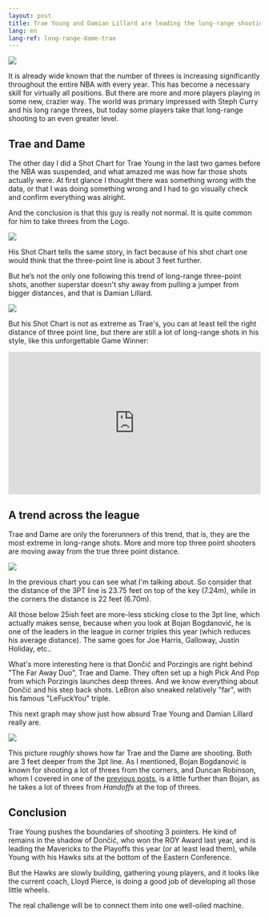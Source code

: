 ```yaml
---
layout: post
title: Trae Young and Damian Lillard are leading the long-range shooting trend
lang: en
lang-ref: long-range-dame-trae
---
```


![](/assets/long_range_shooters/trae_dame.png)

It is already wide known that the number of threes is increasing significantly throughout the entire NBA with every year. This has become a necessary skill for virtually all positions.
But there are more and more players playing in some new, crazier way. The world was primary
impressed with Steph Curry and his long range threes, but today some players take that long-range shooting to an even greater level.

<!--more-->

## Trae and Dame

The other day I did a Shot Chart for Trae Young in the last two games before the NBA was suspended, and what amazed me was how far those shots actually were. At first glance I thought there
was something wrong with the data, or that I was doing something wrong and I had to go visually check and confirm everything was alright.

And the conclusion is that this guy is really not normal. It is quite common for him to take threes from the Logo.

![](/assets/long_range_shooters/trae_shotchart_bball_colors_dark.png)

His Shot Chart tells the same story, in fact because of his shot chart one would think
that the three-point line is about 3 feet further.

But he’s not the only one following this trend of long-range three-point shots, another superstar
doesn't shy away from pulling a jumper from bigger distances, and that is Damian Lillard.

![](/assets/long_range_shooters/dame_shotchart_bball_dark.png)

But his Shot Chart is not as extreme as Trae's, you can at least tell the right distance of three point line, but there are still a lot of long-range shots in his style, like this unforgettable Game Winner:

<div style="width:100%;height:0px;position:relative;padding-bottom:56.250%;"><iframe src="https://streamable.com/s/k5ybm/rxqizk" frameborder="0" width="100%" height="100%" allowfullscreen style="width:100%;height:100%;position:absolute;left:0px;top:0px;overflow:hidden;"></iframe></div>

## A trend across the league

Trae and Dame are only the forerunners of this trend, that is, they are the most extreme in long-range shots. More and more top three point shooters are moving away from the true three point distance.

![](/assets/long_range_shooters/distance_3pt_feet_dark_orange_text_1.png)

In the previous chart you can see what I'm talking about. So consider that the distance of the 3PT line is 23.75 feet on top of the key (7.24m), while in the corners the distance is 22 feet (6.70m).


All those below 25ish feet are more-less sticking close to the 3pt line, which actually makes sense, because when you look at Bojan Bogdanović, he is one of the leaders in the league in corner triples this year (which reduces his average distance). The same goes for Joe Harris, Galloway, Justin Holiday, etc..

What's more interesting here is that Dončić and Porzingis are right behind "The Far Away Duo", Trae and Dame. They often set up a high Pick And Pop from which Porzingis launches deep threes. And we know everything about Dončić and his step back shots. LeBron also sneaked relatively "far", with his famous "LeFuckYou" triple.

This next graph may show just how absurd Trae Young and Damian Lillard really are.

![](/assets/long_range_shooters/three_pt_distance_lines_ft.png)

This picture *roughly* shows how far Trae and the Dame are shooting. Both are 3 feet deeper from the 3pt line. As I mentioned, Bojan Bogdanović is known for shooting a lot of threes from the corners, and Duncan Robinson, whom I covered in one of the [previous posts](https://www.bballytics.co/en/2020/03/04/duncan-robinson.html), is a little further than Bojan, as he takes a lot of threes from *Handoffs* at the top of threes.


## Conclusion

Trae Young pushes the boundaries of shooting 3 pointers. He kind of remains in the shadow of Dončić, who won the ROY Award last year, and is leading the Mavericks to the Playoffs this year (or at least lead them), while Young with his Hawks sits at the bottom of the Eastern Conference.

But the Hawks are slowly building, gathering young players, and it looks like the current coach, Lloyd Pierce, is doing a good job of developing all those little wheels.

The real challenge will be to connect them into one well-oiled machine.
